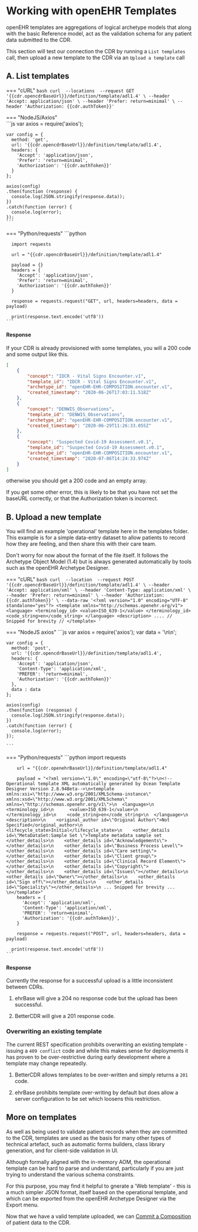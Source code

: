# Working with openEHR Templates

openEHR templates are aggregations of logical archetype models that along with the basic Reference model, act as the validation schema for any patient data submitted to the CDR.

This section will test our connection the CDR by running a `List templates` call, then upload a new template to the CDR via an `Upload a template` call


## A. List templates

=== "cURL"
    ```bash
        curl 
        --locations 
        --request GET '{{cdr.opencdrBaseUrl}}/definition/template/adl1.4' \
        --header 'Accept: application/json' \
        --header 'Prefer: return=minimal' \
        --header 'Authorization: {{cdr.authToken}}'
    ```

=== "NodeJS/Axios"  
    ```js
    var axios = require('axios');

    var config = {
      method: 'get',
      url: '{{cdr.opencdrBaseUrl}}/definition/template/adl1.4',
      headers: { 
        'Accept': 'application/json', 
        'Prefer': 'return=minimal', 
        'Authorization': '{{cdr.authToken}}'
      }
    };

    axios(config)
    .then(function (response) {
      console.log(JSON.stringify(response.data));
    })
    .catch(function (error) {
      console.log(error);
    });
    ```

=== "Python/requests" 
    ```python 
      
      import requests

      url = "{{cdr.opencdrBaseUrl}}/definition/template/adl1.4"

      payload = {}
      headers = {
        'Accept': 'application/json',
        'Prefer': 'return=minimal',
        'Authorization': '{{cdr.authToken}}'
      }

      response = requests.request("GET", url, headers=headers, data = payload)

      print(response.text.encode('utf8'))
    ```

#### Response

If your CDR is already provisioned with some templates, you will a 200 code and some output like this.

```json
[
    {
        "concept": "IDCR - Vital Signs Encounter.v1",
        "template_id": "IDCR - Vital Signs Encounter.v1",
        "archetype_id": "openEHR-EHR-COMPOSITION.encounter.v1",
        "created_timestamp": "2020-06-26T17:03:11.518Z"
    },
    {
        "concept": "DENWIS_Observations",
        "template_id": "DENWIS_Observations",
        "archetype_id": "openEHR-EHR-COMPOSITION.encounter.v1",
        "created_timestamp": "2020-06-29T11:26:33.055Z"
    },
    {
        "concept": "Suspected Covid-19 Assessment.v0.1",
        "template_id": "Suspected Covid-19 Assessment.v0.1",
        "archetype_id": "openEHR-EHR-COMPOSITION.encounter.v1",
        "created_timestamp": "2020-07-06T14:24:33.974Z"
    }
]
```

otherwise you should get a 200 code and an empty array.

If you get some other error, this is likely to be that you have not set the baseURL correctly, or that the Authorization token is incorrect.


## B. Upload a new template

You will find an example 'operational' template here in the templates folder. This example is for a simple data-entry dataset to allow patients to record how they are feeling, and then share this with their care team.

Don't worry for now about the format of the file itself. It follows the Archetype Object Model (1.4) but is always generated automatically by tools such as the openEHR Archetype Designer. 

=== "cURL"
    ```bash
    curl 
    --location 
    --request POST '{{cdr.opencdrBaseUrl}}/definition/template/adl1.4' \
    --header 'Accept: application/xml' \
    --header 'Content-Type: application/xml' \
    --header 'Prefer: return=minimal' \
    --header 'Authorization: {{cdr.authToken}}' \
    --data-raw '<?xml version="1.0" encoding="UTF-8" standalone="yes"?>
    <template xmlns="http://schemas.openehr.org/v1">
        <language>
            <terminology_id>
                <value>ISO_639-1</value>
            </terminology_id>
            <code_string>en</code_string>
        </language>
        <description>
      .... // Snipped for brevity //
    </template>
    '
    ```

=== "NodeJS axios"
    ```js
    var axios = require('axios');
    var data = '<?xml version="1.0" encoding="UTF-8" standalone="yes"?>\n<template xmlns="http://schemas.openehr.org/v1">\n    <language>\n        <terminology_id>\n            <value>ISO_639-1</value>\n        </terminology_id>\n        <code_string>en</code_string>\n    </language>\n    <description>\n        <original_author id="name">Ian McNicoll</original_author>\n        <original_author id="organisation">freshEHR Clinical Informatics Ltd.</original_author>\n        <original_author id="email">ian@freshehr.com</original_author>\n        <original_author id="date">2020-02-27</original_author>\n        <lifecycle_state>release_candidate</lifecycle_state>\n        <other_details id="licence> TRIMMED for Brevity...... </template>\n';

    var config = {
      method: 'post',
      url: '{{cdr.opencdrBaseUrl}}/definition/template/adl1.4',
      headers: { 
        'Accept': 'application/json', 
        'Content-Type': 'application/xml', 
        'PREFER': 'return=minimal', 
        'Authorization': '{{cdr.authToken}}'
      },
      data : data
    };

    axios(config)
    .then(function (response) {
      console.log(JSON.stringify(response.data));
    })
    .catch(function (error) {
      console.log(error);
    });

    ```

=== "Python/requests" 
    ```python 
        import requests

        url = "{{cdr.openehrBaseUrl}}/definition/template/adl1.4"

        payload = "<?xml version=\"1.0\" encoding=\"utf-8\"?>\n<!--Operational template XML automatically generated by Ocean Template Designer Version 2.8.94Beta-->\n<template xmlns:xsi=\"http://www.w3.org/2001/XMLSchema-instance\" xmlns:xsd=\"http://www.w3.org/2001/XMLSchema\" xmlns=\"http://schemas.openehr.org/v1\">\n  <language>\n    <terminology_id>\n      <value>ISO_639-1</value>\n    </terminology_id>\n    <code_string>en</code_string>\n  </language>\n  <description>\n    <original_author id=\"Original Author\">Not Specified</original_author>\n    <lifecycle_state>Initial</lifecycle_state>\n    <other_details id=\"MetaDataSet:Sample Set \">Template metadata sample set </other_details>\n    <other_details id=\"Acknowledgements\"></other_details>\n    <other_details id=\"Business Process Level\"></other_details>\n    <other_details id=\"Care setting\"></other_details>\n    <other_details id=\"Client group\"></other_details>\n    <other_details id=\"Clinical Record Element\"></other_details>\n    <other_details id=\"Copyright\"></other_details>\n    <other_details id=\"Issues\"></other_details>\n    <other_details id=\"Owner\"></other_details>\n    <other_details id=\"Sign off\"></other_details>\n    <other_details id=\"Speciality\"></other_details>\n ... Snipped for brevity ... \n</template>"
        headers = {
          'Accept': 'application/xml',
          'Content-Type': 'application/xml',
          'PREFER': 'return=minimal',
          'Authorization': '{{cdr.authToken}}',
        }

        response = requests.request("POST", url, headers=headers, data = payload)

      print(response.text.encode('utf8'))
    ```

#### Response

Currently the response for a successful upload is a little inconsistent between CDRs.

1. ehrBase will give a 204 no response code but the upload has been successful.

2. BetterCDR will give a 201 response code.


### Overwriting an existing template

The current REST specification prohibits overwriting an existing template - issuing a `409 conflict` code and while this makes sense for deployments it has proven to be over-restrictive during early development where a template may change repeatedly.

1. BetterCDR allows templates to be over-written and simply returns a `201` code.

2. ehrBase prohibits template over-writing by default but does allow a server configuration to be set which loosens this restriction.


## More on templates

As well as being used to validate patient records when they are committed to the CDR, templates are used as the basis for many other types of technical artefact, such as automatic forms builders, class library generation, and for client-side validation in UI.

Although formally aligned with the in-memory AOM, the operational template can be hard to parse and understand, particularly if you are just trying to understand the various schema constraints.

For this purpose, you may find it helpful to gnerate a 'Web template' - this is a much simpler JSON format, itself based on the operational template, and which can be exported from the openEHR Archetype Designer via the Export menu.

Now that we have a valid template uploaded, we can [Commit a Composition](OCDR3-committing-a-composition.md) of patient data to the CDR.


